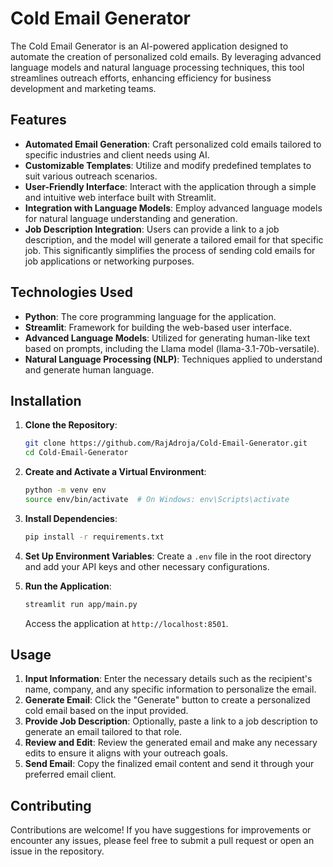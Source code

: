 # Cold Email Generator

The Cold Email Generator is an AI-powered application designed to automate the creation of personalized cold emails. By leveraging advanced language models and natural language processing techniques, this tool streamlines outreach efforts, enhancing efficiency for business development and marketing teams.

## Features

- **Automated Email Generation**: Craft personalized cold emails tailored to specific industries and client needs using AI.
- **Customizable Templates**: Utilize and modify predefined templates to suit various outreach scenarios.
- **User-Friendly Interface**: Interact with the application through a simple and intuitive web interface built with Streamlit.
- **Integration with Language Models**: Employ advanced language models for natural language understanding and generation.
- **Job Description Integration**: Users can provide a link to a job description, and the model will generate a tailored email for that specific job. This significantly simplifies the process of sending cold emails for job applications or networking purposes.

## Technologies Used

- **Python**: The core programming language for the application.
- **Streamlit**: Framework for building the web-based user interface.
- **Advanced Language Models**: Utilized for generating human-like text based on prompts, including the Llama model (llama-3.1-70b-versatile).
- **Natural Language Processing (NLP)**: Techniques applied to understand and generate human language.

## Installation

1. **Clone the Repository**:
   ```bash
   git clone https://github.com/RajAdroja/Cold-Email-Generator.git
   cd Cold-Email-Generator
   ```

2. **Create and Activate a Virtual Environment**:
   ```bash
   python -m venv env
   source env/bin/activate  # On Windows: env\Scripts\activate
   ```

3. **Install Dependencies**:
   ```bash
   pip install -r requirements.txt
   ```

4. **Set Up Environment Variables**:
   Create a `.env` file in the root directory and add your API keys and other necessary configurations.

5. **Run the Application**:
   ```bash
   streamlit run app/main.py
   ```
   Access the application at `http://localhost:8501`.

## Usage

1. **Input Information**: Enter the necessary details such as the recipient's name, company, and any specific information to personalize the email.
2. **Generate Email**: Click the "Generate" button to create a personalized cold email based on the input provided.
3. **Provide Job Description**: Optionally, paste a link to a job description to generate an email tailored to that role.
4. **Review and Edit**: Review the generated email and make any necessary edits to ensure it aligns with your outreach goals.
5. **Send Email**: Copy the finalized email content and send it through your preferred email client.

## Contributing

Contributions are welcome! If you have suggestions for improvements or encounter any issues, please feel free to submit a pull request or open an issue in the repository.
